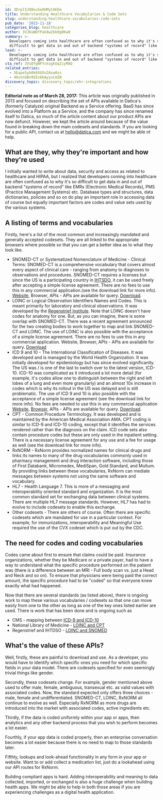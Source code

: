 ```yaml
---
id: 3Drpl5JQ0ouSe8UMyCAE6m
title: Understanding Healthcare Vocabularies & Code Sets
slug: understanding-healthcare-vocabularies-code-sets
pub_date: '2013-11-18'
categories_blog: healthcare
author: 3VJKuWDfPak8w26k0g0Kw0
summary: >-
  Developers coming into healthcare are often confused as to why it's so
  difficult to get data in and out of backend "systems of record" like EMRs.
lead: >-
  Developers coming into healthcare are often confused as to why it's so
  difficult to get data in and out of backend "systems of record" like EMRs.
cta_ref: 3VsDfgWFYcksgkUq2iyMAQ
related_entries:
  - 5Eape5yb0k0SGOu2Asw0ss
  - 4AznnGBn9SEs6kAyyuCmIW
discovery_topic: discovery_topic/ehr-integrations
---
```

**Editorial note as of March 28, 2017:** This article was originally published in 2013 and focused on describing the set of APIs available in Datica's (formerly Catalyze) original Backend as a Service offering. BaaS has since evolved into a Platform as a Service, and the company has since renamed itself to Datica, so much of the article content about our product APIs are now defunct. However, we kept the article around because of the value found in breaking down the main codesets and standards. If you are looking for a public API, contact us at hello@datica.com and we might be able ot help.

## What are they, why they're important and how they're used

I initially wanted to write about data, security and access as related to healthcare and HIPAA, but I realized that developers coming into healthcare are often confused as to why it's so difficult to get data in and out of backend "systems of record" like EMRs (Electronic Medical Records), PMS (Practice Management Systems) etc. Database types and structures, data dictionaries, policies and so on do play an important role in accessing data of course but equally important factors are codes and value sets used by the various systems.

## A listing of terms and vocabularies

Firstly, here's a list of the most common and increasingly mandated and generally accepted codesets. They are all linked to the appropriate browsers where possible so that you can get a better idea as to what they look like.

- SNOMED-CT or Systematized Nomenclature of Medicine - Clinical Terms: SNOMED-CT is a comprehensive vocabulary that covers almost every aspect of clinical care - ranging from anatomy to diagnoses to observations and procedures. SNOMED-CT requires a licenses but since the US is a participating country in [IHTSDO](http://www.ihtsdo.org/), it can be used freely after accepting a simple license agreement. There are no fees to use this in any commercial application.(see the download link for more info). [Website](http://www.ihtsdo.org/snomed-ct/snomed-ct0/), Browser, APIs - APIs are available for query. [Download](http://www.nlm.nih.gov/research/umls/licensedcontent/downloads.html).
- LOINC or Logical Observation Identifiers Names and Codes. This is meant primarily for laboratory and clinical observations. It was developed by the [Regenstrief Institute](http://www.regenstrief.org/). Note that LOINC doesn't have codes for anatomy for one. But, as you can imagine, there is some overlap with SNOMED-CT. There was a recent agreement announced for the two creating bodies to work together to map and link SNOMED-CT and LOINC. The use of LOINC is also possible with the acceptance of a simple license agreement. There are no fees to use this in any commercial application. Website, Browser, APIs - APIs are available for query. [Download](http://loinc.org/downloads)
- ICD 9 and 10 - The International Classification of Diseases. It was developed and is managed by the World Health Organization. It was initially developed for epidemiology but has since evolved significantly. The US was / is one of the last to switch over to the latest version, ICD-10. ICD-10 was complicated as it introduced a lot more detail (for example, it's codes allow one to distinguish between the right and left lobes of a lung and even more granularly) and an almost 10x increase in codes which is why its rollout in the US was delayed and is still problematic. The use of ICD 9 and 10 is also possible with the acceptance of a simple license agreement (see the download link for more info). No fees are needed to use this in any commercial application [Website](http://www.who.int/classifications/icd/en/), [Browser](http://apps.who.int/classifications/icd10/browse/2010/en), APIs - APIs are available for query. [Download](http://www.nlm.nih.gov/research/umls/licensedcontent/downloads.html).
- CPT - Common Procedure Terminology. It was developed and is maintained by the American Medical Association AMA. CPT coding is similar to ICD-9 and ICD-10 coding, except that it identifies the services rendered rather than the diagnosis on the claim. ICD code sets also contain procedure codes but these are only used in the inpatient setting. There is a necessary license agreement for any use and a fee for usage as well (see the download link for more info).
- RxNORM - RxNorm provides normalized names for clinical drugs and links its names to many of the drug vocabularies commonly used in pharmacy management and drug interaction software, including those of First Databank, Micromedex, MediSpan, Gold Standard, and Multum. By providing links between these vocabularies, RxNorm can mediate messages between systems not using the same software and vocabulary.
- HL7 - Health Language 7. This is more of a messaging and interoperability oriented standard and organization. It is the most common standard set for exchanging data between clinical systems. There are multiple HL7 message standards. However, HL7 has had to evolve to include codesets to enable this exchange.
- Other codesets - There are others of course. Often there are specific codesets which are mandated for use in a particular context. For example, for immunizations, interoperability and Meaningful Use required the use of the CVX codeset which is put out by the CDC.

## The need for codes and coding vocabularies

Codes came about first to ensure that claims could be paid. Insurance organizations, whether they be Medicare or a private payer, had to have a way to understand what the specific procedure performed on the patient was (there is a difference between an MRI - Full body scan vs. just a Head and Neck and so on). To ensure that physicians were being paid the correct amount, the specific procedure had to be "coded" so that everyone knew exactly what had happened.

Now that there are several standards (as listed above), there is ongoing work to map these various vocabularies / codesets so that one can move easily from one to the other as long as one of the key ones listed earlier are used. There is work that has been done and is ongoing such as

- CMS - mapping between [ICD-9 and ICD-10](http://www.cms.gov/Medicare/Coding/ICD10/2014-ICD-10-CM-and-GEMs.html)
- National Library of Medicine - [LOINC and CPT](http://www.nlm.nih.gov/research/umls/mapping_projects/loinc_to_cpt_map.html)
- Regenstrief and IHTDSO - [LOINC and SNOMED](http://www.regenstrief.org/news/new-regenstrief-and-ihtsdo-agreement-make-emrs-more-effective-improving-health-care/)

## What's the value of these APIs?

Well, firstly, these are painful to download and use. As a developer, you would have to identify which specific ones you need for which specific fields in your data model. There are codesets specified for even seemingly trivial things like gender.

Secondly, these codesets change. For example, gender mentioned above used to offer male, female, ambiguous, transexual etc. as valid values with associated codes. Now, the standard expected only offers three choices - male, female and undifferentiated. SNOMED-CT, LOINC, RxNORM all continue to evolve as well. Especially RxNORM as more drugs are introduced into the market with associated codes, active ingredients etc.

Thirdly, if the data is coded uniformly within your app or apps, then analytics and any other backend process that you wish to perform becomes a lot easier.

Fourthly, if your app data is coded properly, then an enterprise conversation becomes a lot easier because there is no need to map to those standards later.

Fifthly, lookups and look-ahead functionality in any form in your app or website. Want to or add collect a medication list, just do a lookahead using our API routes for RxNorm.

Building compliant apps is hard. Adding interoperability and meaning to data collected, imported, or exchanged is also a huge challenge when building health apps. We might be able to help in both those areas if you are experiencing challenges as a digital health application.


  